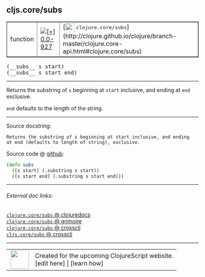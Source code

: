 ## cljs.core/subs



 <table border="1">
<tr>
<td>function</td>
<td><a href="https://github.com/cljsinfo/cljs-api-docs/tree/0.0-927"><img valign="middle" alt="[+] 0.0-927" title="Added in 0.0-927" src="https://img.shields.io/badge/+-0.0--927-lightgrey.svg"></a> </td>
<td>
[<img height="24px" valign="middle" src="http://i.imgur.com/1GjPKvB.png"> <samp>clojure.core/subs</samp>](http://clojure.github.io/clojure/branch-master/clojure.core-api.html#clojure.core/subs)
</td>
</tr>
</table>


 <samp>
(__subs__ s start)<br>
</samp>
 <samp>
(__subs__ s start end)<br>
</samp>

---

Returns the substring of `s` beginning at `start` inclusive, and ending at `end`
exclusive.

`end` defaults to the length of the string.

---




Source docstring:

```
Returns the substring of s beginning at start inclusive, and ending
at end (defaults to length of string), exclusive.
```


Source code @ [github](https://github.com/clojure/clojurescript/blob/r2030/src/cljs/cljs/core.cljs#L1762-L1766):

```clj
(defn subs
  ([s start] (.substring s start))
  ([s start end] (.substring s start end)))
```

<!--
Repo - tag - source tree - lines:

 <pre>
clojurescript @ r2030
└── src
    └── cljs
        └── cljs
            └── <ins>[core.cljs:1762-1766](https://github.com/clojure/clojurescript/blob/r2030/src/cljs/cljs/core.cljs#L1762-L1766)</ins>
</pre>

-->

---



###### External doc links:

[`clojure.core/subs` @ clojuredocs](http://clojuredocs.org/clojure.core/subs)<br>
[`clojure.core/subs` @ grimoire](http://conj.io/store/v1/org.clojure/clojure/1.7.0-beta3/clj/clojure.core/subs/)<br>
[`clojure.core/subs` @ crossclj](http://crossclj.info/fun/clojure.core/subs.html)<br>
[`cljs.core/subs` @ crossclj](http://crossclj.info/fun/cljs.core.cljs/subs.html)<br>

---

 <table>
<tr><td>
<img valign="middle" align="right" width="48px" src="http://i.imgur.com/Hi20huC.png">
</td><td>
Created for the upcoming ClojureScript website.<br>
[edit here] | [learn how]
</td></tr></table>

[edit here]:https://github.com/cljsinfo/cljs-api-docs/blob/master/cljsdoc/cljs.core_subs.cljsdoc
[learn how]:https://github.com/cljsinfo/cljs-api-docs/wiki/cljsdoc-files

<!--

This information was too distracting to show to readers, but I'll leave it
commented here since it is helpful to:

- pretty-print the data used to generate this document
- and show how to retrieve that data



The API data for this symbol:

```clj
{:description "Returns the substring of `s` beginning at `start` inclusive, and ending at `end`\nexclusive.\n\n`end` defaults to the length of the string.",
 :ns "cljs.core",
 :name "subs",
 :signature ["[s start]" "[s start end]"],
 :history [["+" "0.0-927"]],
 :type "function",
 :full-name-encode "cljs.core_subs",
 :source {:code "(defn subs\n  ([s start] (.substring s start))\n  ([s start end] (.substring s start end)))",
          :title "Source code",
          :repo "clojurescript",
          :tag "r2030",
          :filename "src/cljs/cljs/core.cljs",
          :lines [1762 1766]},
 :full-name "cljs.core/subs",
 :clj-symbol "clojure.core/subs",
 :docstring "Returns the substring of s beginning at start inclusive, and ending\nat end (defaults to length of string), exclusive."}

```

Retrieve the API data for this symbol:

```clj
;; from Clojure REPL
(require '[clojure.edn :as edn])
(-> (slurp "https://raw.githubusercontent.com/cljsinfo/cljs-api-docs/catalog/cljs-api.edn")
    (edn/read-string)
    (get-in [:symbols "cljs.core/subs"]))
```

-->
